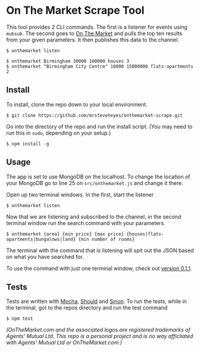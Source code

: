 # On The Market Scrape Tool

This tool provides 2 CLI commands. The first is a listener for events using `mubsub`. The second goes to [On The Market](http://onthemarket.com) and pulls the top ten results from your given parameters. It then publishes this data to the channel.

```
$ onthemarket listen

$ onthemarket Birmingham 30000 100000 houses 3
$ onthemarket "Birmingham City Centre" 10000 15000000 flats-apartments 2
```

## Install

To install, clone the repo down to your local environment.

```
$ git clone https://github.com/mrsteveheyes/onthemarket-scrape.git
```

Go into the directory of the repo and run the install script. (You may need to run this in `sudo`, depending on your setup.)

```
$ npm install -g
```

## Usage

The app is set to use MongoDB on the localhost. To change the location of your MongoDB go to line 25 on `src/onthemarket.js` and change it there.

Open up two terminal windows. In the first, start the listener

```
$ onthemarket listen
```

Now that we are listening and subscribed to the channel, in the second terminal window run the search command with your parameters.

```
$ onthemarket {area} {min price} {max price} {houses|flats-apartments|bungalows|land} {min number of rooms}
```

The terminal with the command that is listening will spit out the JSON based on what you have searched for. 

To use the command with just one terminal window, check out [version 0.1.1](https://github.com/mrsteveheyes/onthemarket-scrape/tree/0.1.1).

## Tests

Tests are written with [Mocha](http://mochajs.org), [Should](https://shouldjs.github.io) and [Sinon](http://sinonjs.org). To run the tests, while in the terminal, got to the repos directory and run the test command
 
```
$ npm test
```

_(OnTheMarket.com and the associated logos are registered trademarks of Agents' Mutual Ltd. This repo is a personal project and is no way afficliated with Agents' Mutual Ltd or OnTheMarket.com.)_ 